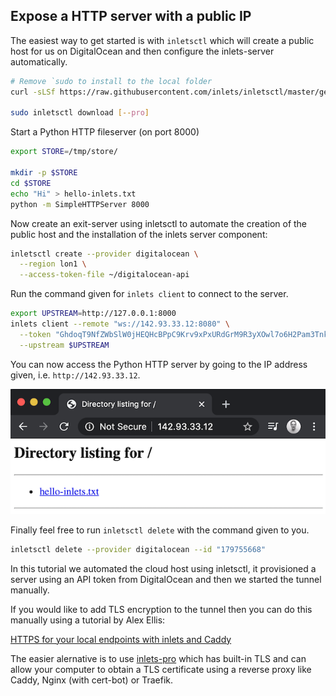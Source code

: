 ## Expose a HTTP server with a public IP

The easiest way to get started is with `inletsctl` which will create a public host for us on DigitalOcean and then configure the inlets-server automatically.

```bash
# Remove `sudo to install to the local folder
curl -sLSf https://raw.githubusercontent.com/inlets/inletsctl/master/get.sh | sudo sh

sudo inletsctl download [--pro]
```

Start a Python HTTP fileserver (on port 8000)

```bash
export STORE=/tmp/store/

mkdir -p $STORE
cd $STORE
echo "Hi" > hello-inlets.txt
python -m SimpleHTTPServer 8000
```

Now create an exit-server using inletsctl to automate the creation of the public host and the installation of the inlets server component:

```bash
inletsctl create --provider digitalocean \
  --region lon1 \
  --access-token-file ~/digitalocean-api
```

Run the command given for `inlets client` to connect to the server.

```bash
export UPSTREAM=http://127.0.0.1:8000
inlets client --remote "ws://142.93.33.12:8080" \
  --token "GhdoqT9NfZWbSlW0jHEQHcBPpC9Krv9xPxURdGrM9R3yXOwl7o6H2Pam3TnkMGNx" \
  --upstream $UPSTREAM
```

You can now access the Python HTTP server by going to the IP address given, i.e. `http://142.93.33.12`.

![Python example server](../images/python-example-server.png)

Finally feel free to run `inletsctl delete` with the command given to you.

```bash
inletsctl delete --provider digitalocean --id "179755668"
```

In this tutorial we automated the cloud host using inletsctl, it provisioned a server using an API token from DigitalOcean and then we started the tunnel manually.

If you would like to add TLS encryption to the tunnel then you can do this manually using a tutorial by Alex Ellis:

[HTTPS for your local endpoints with inlets and Caddy](https://blog.alexellis.io/https-inlets-local-endpoints/)

The easier alernative is to use [inlets-pro](https://github.com/inlets/inlets-pro) which has built-in TLS and can allow your computer to obtain a TLS certificate using a reverse proxy like Caddy, Nginx (with cert-bot) or Traefik.
